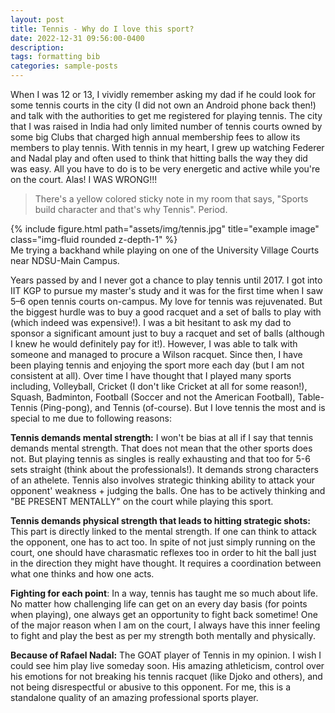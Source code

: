 ```yaml
---
layout: post
title: Tennis - Why do I love this sport?
date: 2022-12-31 09:56:00-0400
description: 
tags: formatting bib
categories: sample-posts
---
```


When I was 12 or 13, I vividly remember asking my dad if he could look for some tennis courts in the city (I did not own an Android phone back then!) 
and talk with the authorities to get me registered for playing tennis. The city that I was raised in India had only limited number of tennis courts owned by some big Clubs that 
charged high annual membership fees to allow its members to play tennis. With tennis in my heart, I grew up watching Federer and Nadal play and often used 
to think that hitting balls the way they did was easy. All you have to do is to be very energetic and active while you're on the court. Alas! I WAS WRONG!!!
> There's a yellow colored sticky note in my room that says, "Sports build character and that's why Tennis". Period.

<div class="row">
    <div class="col-sm mt-3 mt-md-0">
        {% include figure.html path="assets/img/tennis.jpg" title="example image" class="img-fluid rounded z-depth-1" %}
    </div>
</div>
<div class="caption">
    Me trying a backhand while playing on one of the University Village Courts near NDSU-Main Campus.
</div>

Years passed by and I never got a chance to play tennis until 2017. I got into IIT KGP to pursue my master's study and it was for the first time when I saw 5–6 open 
tennis courts on-campus. My love for tennis was rejuvenated. But the biggest hurdle was to buy a good racquet and a 
set of balls to play with (which indeed was expensive!). 
I was a bit hesitant to ask my dad to sponsor a significant amount just to buy a racquet and set of balls (although I knew he would definitely pay for it!).
However, I was able to talk with someone and managed to procure a Wilson racquet. Since then, I have been playing tennis and enjoying the sport more each day 
(but I am not consistent at all). Over time I have thought that I played many sports including, Volleyball, Cricket (I don't like Cricket at all for some reason!), Squash, Badminton, 
Football (Soccer and not the American Football), Table-Tennis (Ping-pong), and Tennis (of-course). But I love tennis the most and is special to me due to 
following reasons:

**Tennis demands mental strength:** I won't be bias at all if I say that tennis demands mental strength. That does not mean that the other sports does not. But playing tennis as singles is really exhausting and that too for 5-6 sets straight (think about the professionals!). It demands strong characters of an athelete. 
Tennis also involves strategic thinking ability to attack your opponent' weakness + judging the balls. One has to be actively thinking and "BE PRESENT MENTALLY" on the court while playing this sport.

**Tennis demands physical strength that leads to hitting strategic shots:** This part is directly linked to the mental strength. If one can think to attack the opponent, one has to act too. In spite of 
not just simply running on the court, one should have charasmatic reflexes too in order to hit the ball just in the direction they might have thought. It requires a coordination between what one thinks and how one acts.  

**Fighting for each point**: In a way, tennis has taught me so much about life. No matter how challenging life can get on an every day basis (for points when playing), one always get an opportunity to fight back sometime! One of the major reason when I am on the court, I always have this inner feeling to fight and play the best as per my strength both mentally and physically. 

**Because of Rafael Nadal:** The GOAT player of Tennis in my opinion. I wish I could see him play live someday soon. His amazing athleticism, control over his emotions for not breaking his tennis racquet (like Djoko and others), and not being disrespectful or abusive to this opponent. For me, this is a standalone quality of an amazing professional sports player. 
